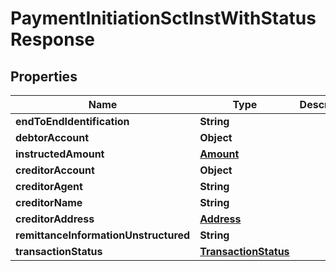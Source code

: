 
# PaymentInitiationSctInstWithStatusResponse

## Properties
Name | Type | Description | Notes
------------ | ------------- | ------------- | -------------
**endToEndIdentification** | **String** |  |  [optional]
**debtorAccount** | **Object** |  | 
**instructedAmount** | [**Amount**](Amount.md) |  | 
**creditorAccount** | **Object** |  | 
**creditorAgent** | **String** |  |  [optional]
**creditorName** | **String** |  | 
**creditorAddress** | [**Address**](Address.md) |  |  [optional]
**remittanceInformationUnstructured** | **String** |  |  [optional]
**transactionStatus** | [**TransactionStatus**](TransactionStatus.md) |  |  [optional]




